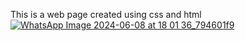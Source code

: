 This is a web page created using css and html
[
![WhatsApp Image 2024-06-08 at 18 01 36_794601f9](https://github.com/chepurisaisanthosh/web-page/assets/162600597/5a57e2bf-17bb-4241-96fd-d3532c36a1ef)
](url)
